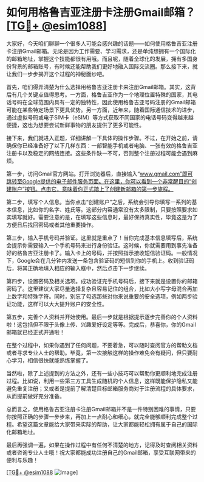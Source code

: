 # 如何用格鲁吉亚注册卡注册Gmail邮箱？[[TG💪+ @esim1088](https://t.me/s/esim1088)]

大家好，今天咱们聊聊一个很多人可能会感兴趣的话题——如何使用格鲁吉亚注册卡注册Gmail邮箱。无论是因为工作需要、学习需求，还是单纯想拥有一个国际化的邮箱地址，掌握这个技能都很有用哦。而且呢，随着全球化的发展，拥有多国身份背景的邮箱账号，有时候还能帮助我们更好地融入国际交流圈。那么接下来，就让我们一步步揭开这个过程的神秘面纱吧。

首先，咱们得弄清楚为什么选择用格鲁吉亚注册卡来注册Gmail邮箱。其实，这背后有几个关键点值得思考。一方面，格鲁吉亚作为一个地理位置特殊的国家，其电话号码在全球范围内具有一定的独特性，因此使用格鲁吉亚号码注册的Gmail邮箱可能在某些特定场景下更具优势。另一方面，近年来，随着国际通信技术的进步，通过虚拟号码或电子SIM卡（eSIM）等方式获取不同国家的电话号码变得越来越便捷，这也为想要尝试新鲜事物的朋友提供了更多可能性。

接下来，我们就进入正题，详细讲解一下具体的操作步骤。不过，在开始之前，请确保你已经准备好了以下几样东西：一部智能手机或者电脑、一张有效的格鲁吉亚注册卡以及稳定的网络连接。这些条件缺一不可，否则整个注册过程可能会遇到麻烦。

第一步，访问Gmail官方网站。打开浏览器后，直接输入“www.gmail.com”即可跳转至Google提供的电子邮件服务页面。在这里，你可以看到一个非常醒目的“创建账户”按钮。点击它，意味着你正式踏上了创建新邮箱的第一步旅程。

第二步，填写个人信息。当你点击“创建账户”之后，系统会引导你填写一系列的基本信息，比如你的名字、姓氏等。这部分内容通常没有太多限制，只要按照要求如实填写就好。需要注意的是，在填写这些信息时，最好保持真实性，毕竟这是为了方便日后找回密码或者其他重要操作。

第三步，输入手机号码并验证。这里就是重点了！当你完成基本信息填写后，系统会提示你需要输入一个手机号码来进行身份验证。这时候，你就需要用到事先准备好的格鲁吉亚注册卡了。输入卡上的号码，并按照指示接收短信验证码。一般情况下，Google会在几分钟内发送一条包含验证码的短信到你的手机上。收到验证码后，将其正确地填入相应的输入框中，然后点击下一步继续。

第四步，设置密码及相关选项。成功验证完手机号码后，接下来就是设置你的邮箱密码了。这里建议大家尽量选择复杂且容易记住的组合，比如大小写字母混合再加上数字和特殊字符。同时，别忘了勾选那些对你来说重要的安全选项，例如两步验证功能，这样可以大大提升账户的安全性。

第五步，完善个人资料并开始使用。最后一步就是根据提示逐步完善你的个人资料啦！这包括但不限于头像上传、兴趣爱好设定等等。完成后，恭喜你，你的Gmail邮箱就已经正式开通啦！

在整个过程中，如果你遇到了任何问题，不要着急，可以随时查阅官方的帮助文档或者寻求专业人士的帮助。毕竟，第一次接触这样的操作难免会有疑问，但只要耐心学习，相信很快就能熟练掌握了。

当然啦，除了上述提到的方法之外，还有一些小技巧可以帮助你更顺利地完成注册过程。比如说，利用一些第三方工具生成随机的个人信息，这样既能保护隐私又能避免重复注册；又或者是提前了解清楚目标邮箱服务商对于注册流程的具体要求，从而提前做好充分准备。

总而言之，使用格鲁吉亚注册卡注册Gmail邮箱并不是一件特别困难的事情，只要你按照正确的步骤一步步来，再加上一点耐心和细心，就完全能够顺利完成整个过程。希望这篇文章能给大家带来实际的帮助，让大家都能轻松拥有属于自己的国际化邮箱地址。

最后再强调一遍，如果在操作过程中有任何不清楚的地方，记得及时查阅相关资料或者咨询专业人士哦！祝大家都能成功注册自己的Gmail邮箱，享受互联网带来的便利与乐趣！

[[TG💪+ @esim1088](https://t.me/s/esim1088) ![Image](https://i.postimg.cc/4NQfJmqS/Snipaste-2025-05-13-00-14-12.png)]